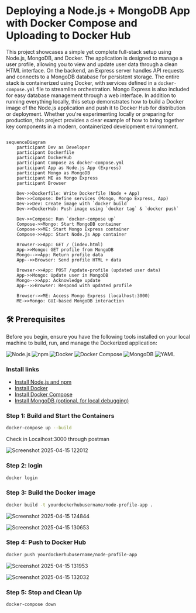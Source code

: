 # Deploying a Node.js + MongoDB App with Docker Compose and Uploading to Docker Hub

This project showcases a simple yet complete full-stack setup using Node.js, MongoDB, and Docker. The application is designed to manage a user profile, allowing you to view and update user data through a clean HTML interface. On the backend, an Express server handles API requests and connects to a MongoDB database for persistent storage. The entire stack is containerized using Docker, with services defined in a `docker-compose.yml` file to streamline orchestration. Mongo Express is also included for easy database management through a web interface. In addition to running everything locally, this setup demonstrates how to build a Docker image of the Node.js application and push it to Docker Hub for distribution or deployment. Whether you're experimenting locally or preparing for production, this project provides a clear example of how to bring together key components in a modern, containerized development environment.




```mermaid

sequenceDiagram
    participant Dev as Developer
    participant Dockerfile
    participant DockerHub
    participant Compose as docker-compose.yml
    participant App as Node.js App (Express)
    participant Mongo as MongoDB
    participant ME as Mongo Express
    participant Browser

    Dev->>Dockerfile: Write Dockerfile (Node + App)
    Dev->>Compose: Define services (Mongo, Mongo Express, App)
    Dev->>Dev: Create image with `docker build`
    Dev->>DockerHub: Push image using `docker tag` & `docker push`

    Dev->>Compose: Run `docker-compose up`
    Compose->>Mongo: Start MongoDB container
    Compose->>ME: Start Mongo Express container
    Compose->>App: Start Node.js App container

    Browser->>App: GET / (index.html)
    App->>Mongo: GET profile from MongoDB
    Mongo-->>App: Return profile data
    App-->>Browser: Send profile HTML + data

    Browser->>App: POST /update-profile (updated user data)
    App->>Mongo: Update user in MongoDB
    Mongo-->>App: Acknowledge update
    App-->>Browser: Respond with updated profile

    Browser->>ME: Access Mongo Express (localhost:3000)
    ME->>Mongo: GUI-based MongoDB interaction

```

## 🛠️ Prerequisites

Before you begin, ensure you have the following tools installed on your local machine to build, run, and manage the Dockerized application:

<p align="left">
  <img src="https://img.shields.io/badge/Node.js-339933?style=for-the-badge&logo=nodedotjs&logoColor=white" alt="Node.js"/>
  <img src="https://img.shields.io/badge/npm-CB3837?style=for-the-badge&logo=npm&logoColor=white" alt="npm"/>
  <img src="https://img.shields.io/badge/Docker-2496ED?style=for-the-badge&logo=docker&logoColor=white" alt="Docker"/>
  <img src="https://img.shields.io/badge/Docker Compose-3854FF?style=for-the-badge&logo=docker&logoColor=white" alt="Docker Compose"/>
  <img src="https://img.shields.io/badge/MongoDB-47A248?style=for-the-badge&logo=mongodb&logoColor=white" alt="MongoDB"/>
  <img src="https://img.shields.io/badge/YAML-FFA500?style=for-the-badge&logo=yaml&logoColor=black" alt="YAML"/>
</p>

### Install links

- [Install Node.js and npm](https://nodejs.org/en/download/)
- [Install Docker](https://docs.docker.com/get-docker/)
- [Install Docker Compose](https://docs.docker.com/compose/install/)
- [Install MongoDB (optional, for local debugging)](https://www.mongodb.com/try/download/community)

### Step 1: Build and Start the Containers
```bash
docker-compose up --build
```

Check in Localhost:3000 through postman

![Screenshot 2025-04-15 122012](https://github.com/user-attachments/assets/fb8b3619-ee15-4ecf-a9e6-f4bd926bd403)


### Step 2: login 

```bash
docker login
```



### Step 3: Build the Docker image
```bash
docker build -t yourdockerhubusername/node-profile-app .
```
![Screenshot 2025-04-15 124844](https://github.com/user-attachments/assets/0380c47d-8b07-4496-9a04-de82ca1f4f71)

![Screenshot 2025-04-15 130653](https://github.com/user-attachments/assets/815f9883-7b19-4f1c-beda-49c7ab7e6d17)



### Step 4: Push to Docker Hub
```bash
docker push yourdockerhubusername/node-profile-app
```
![Screenshot 2025-04-15 131953](https://github.com/user-attachments/assets/98dd5721-a841-4f96-b551-c3873bc6d29c)

![Screenshot 2025-04-15 132032](https://github.com/user-attachments/assets/fca73df2-cd90-4470-8395-ed22a7755147)


### Step 5: Stop and Clean Up
```bash
docker-compose down
```




